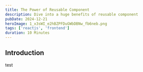 ```yaml
---
title: The Power of Reusable Component
description: Dive into a huge benefits of reusable component
pubDate: 2024-12-21
heroImage: 1_x3sWI_e2hBZPFDuGWbDBNw_fb6neb.png
tags: ['reactjs', 'frontend']
duration: 10 Minutes
---
```


## Introduction

test